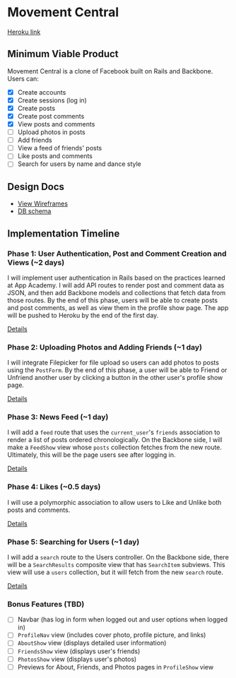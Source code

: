 # Movement Central

[Heroku link][heroku]

[heroku]: https://movementcentral.herokuapp.com

## Minimum Viable Product
Movement Central is a clone of Facebook built on Rails and Backbone. Users can:

<!-- This is a Markdown checklist. Use it to keep track of your progress! -->

- [x] Create accounts
- [x] Create sessions (log in)
- [x] Create posts
- [x] Create post comments
- [x] View posts and comments
- [ ] Upload photos in posts
- [ ] Add friends
- [ ] View a feed of friends' posts
- [ ] Like posts and comments
- [ ] Search for users by name and dance style

## Design Docs
* [View Wireframes][views]
* [DB schema][schema]

[views]: ./docs/views.md
[schema]: ./docs/schema.md

## Implementation Timeline

### Phase 1: User Authentication, Post and Comment Creation and Views (~2 days)
I will implement user authentication in Rails based on the practices learned at
App Academy. I will add API routes to render post and comment data as JSON, and
then add Backbone models and collections that fetch data from those routes. By
the end of this phase, users will be able to create posts and post comments,
as well as view them in the profile show page. The app will be pushed to Heroku
by the end of the first day.

[Details][phase-one]

### Phase 2: Uploading Photos and Adding Friends (~1 day)
I will integrate Filepicker for file upload so users can add photos to posts
using the `PostForm`. By the end of this phase, a user will be able to Friend
or Unfriend another user by clicking a button in the other user's profile show
page.

[Details][phase-two]

### Phase 3: News Feed (~1 day)
I will add a `feed` route that uses the `current_user`'s `friends`
association to render a list of posts ordered chronologically. On the Backbone
side, I will make a `FeedShow` view whose `posts` collection fetches from the
new route. Ultimately, this will be the page users see after logging in.

[Details][phase-three]

### Phase 4: Likes (~0.5 days)
I will use a polymorphic association to allow users to Like and Unlike both
posts and comments.

[Details][phase-four]

### Phase 5: Searching for Users (~1 day)
I will add a `search` route to the Users controller. On the
Backbone side, there will be a `SearchResults` composite view that has
`SearchItem` subviews. This view will use a `users` collection, but it will
fetch from the new `search` route.

[Details][phase-five]

### Bonus Features (TBD)
- [ ] Navbar (has log in form when logged out and user options when logged in)
- [ ] `ProfileNav` view (includes cover photo, profile picture, and links)
- [ ] `AboutShow` view (displays detailed user information)
- [ ] `FriendsShow` view (displays user's friends)
- [ ] `PhotosShow` view (displays user's photos)
- [ ] Previews for About, Friends, and Photos pages in `ProfileShow` view

[phase-one]: ./docs/phases/phase1.md
[phase-two]: ./docs/phases/phase2.md
[phase-three]: ./docs/phases/phase3.md
[phase-four]: ./docs/phases/phase4.md
[phase-five]: ./docs/phases/phase5.md

